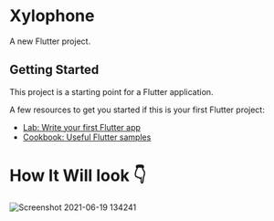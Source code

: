 # Xylophone

A new Flutter project.

## Getting Started

This project is a starting point for a Flutter application.

A few resources to get you started if this is your first Flutter project:

- [Lab: Write your first Flutter app](https://docs.flutter.dev/get-started/codelab)
- [Cookbook: Useful Flutter samples](https://docs.flutter.dev/cookbook)

# How It Will look 👇 

![Screenshot 2021-06-19 134241](https://user-images.githubusercontent.com/55774240/122640581-f3d4d300-d11d-11eb-9aa6-b81dc388d676.png)
